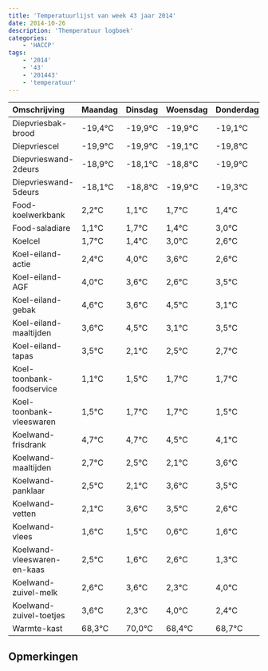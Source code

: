 ```yaml
---
title: 'Temperatuurlijst van week 43 jaar 2014'
date: 2014-10-26
description: 'Themperatuur logboek'
categories:
    - 'HACCP'
tags:
    - '2014'
    - '43'
    - '201443'
    - 'temperatuur'
---
```

|Omschrijving|Maandag|Dinsdag|Woensdag|Donderdag|Vrijdag|Zaterdag|Zondag|
|:---|:---|:---|:---|:---|:---|:---|:---|
|Diepvriesbak-brood|-19,4°C|-19,9°C|-19,9°C|-19,1°C|-19,8°C|-20,9°C|-20,3°C|
|Diepvriescel|-19,9°C|-19,9°C|-19,1°C|-19,8°C|-20,9°C|-20,3°C|-20,6°C|
|Diepvrieswand-2deurs|-18,9°C|-18,1°C|-18,8°C|-19,9°C|-19,3°C|-19,6°C|-18,0°C|
|Diepvrieswand-5deurs|-18,1°C|-18,8°C|-19,9°C|-19,3°C|-19,6°C|-18,0°C|-18,4°C|
|Food-koelwerkbank|2,2°C|1,1°C|1,7°C|1,4°C|3,0°C|2,6°C|1,6°C|
|Food-saladiare|1,1°C|1,7°C|1,4°C|3,0°C|2,6°C|1,6°C|2,5°C|
|Koelcel|1,7°C|1,4°C|3,0°C|2,6°C|1,6°C|2,5°C|1,1°C|
|Koel-eiland-actie|2,4°C|4,0°C|3,6°C|2,6°C|3,5°C|2,1°C|2,5°C|
|Koel-eiland-AGF|4,0°C|3,6°C|2,6°C|3,5°C|2,1°C|2,5°C|2,7°C|
|Koel-eiland-gebak|4,6°C|3,6°C|4,5°C|3,1°C|3,5°C|3,7°C|3,7°C|
|Koel-eiland-maaltijden|3,6°C|4,5°C|3,1°C|3,5°C|3,7°C|3,7°C|3,5°C|
|Koel-eiland-tapas|3,5°C|2,1°C|2,5°C|2,7°C|2,7°C|2,5°C|2,1°C|
|Koel-toonbank-foodservice|1,1°C|1,5°C|1,7°C|1,7°C|1,5°C|1,1°C|2,6°C|
|Koel-toonbank-vleeswaren|1,5°C|1,7°C|1,7°C|1,5°C|1,1°C|2,6°C|2,5°C|
|Koelwand-frisdrank|4,7°C|4,7°C|4,5°C|4,1°C|5,6°C|5,5°C|4,6°C|
|Koelwand-maaltijden|2,7°C|2,5°C|2,1°C|3,6°C|3,5°C|2,6°C|3,6°C|
|Koelwand-panklaar|2,5°C|2,1°C|3,6°C|3,5°C|2,6°C|3,6°C|2,3°C|
|Koelwand-vetten|2,1°C|3,6°C|3,5°C|2,6°C|3,6°C|2,3°C|4,0°C|
|Koelwand-vlees|1,6°C|1,5°C|0,6°C|1,6°C|0,3°C|2,0°C|0,4°C|
|Koelwand-vleeswaren-en-kaas|2,5°C|1,6°C|2,6°C|1,3°C|3,0°C|1,4°C|1,7°C|
|Koelwand-zuivel-melk|2,6°C|3,6°C|2,3°C|4,0°C|2,4°C|2,7°C|2,8°C|
|Koelwand-zuivel-toetjes|3,6°C|2,3°C|4,0°C|2,4°C|2,7°C|2,8°C|2,1°C|
|Warmte-kast|68,3°C|70,0°C|68,4°C|68,7°C|68,8°C|68,1°C|70,0°C|

## Opmerkingen


